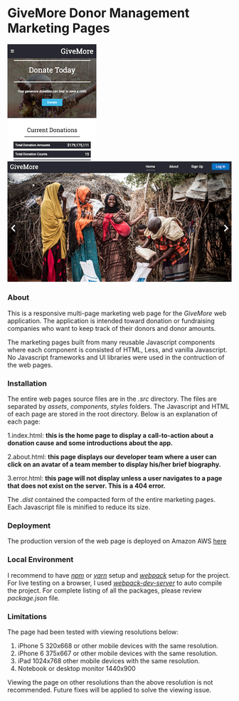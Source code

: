 # GiveMore Donor Management Marketing Pages

![mobile_screen](./screenshots/mobile_screen.png) 
![desktop_screen](./screenshots/desktop_screen.png)

### About
This is a responsive multi-page marketing web page for the *GiveMore* web application. The application is intended toward donation or fundraising companies who want to keep track of their donors and donor amounts.

The marketing pages built from many reusable Javascript components where each component is consisted of HTML, Less, and vanilla Javascript.  No Javascript frameworks and UI libraries were used in the contruction of the web pages.

### Installation
The entire web pages source files are in the *.src* directory.  The files are separated by *assets*, *components*, *styles* folders. The Javascript and HTML of each page are stored in the root directory. Below is an explanation of each page:

1.index.html: **this is the home page to display a call-to-action about a donation cause and some introductions about the app.**

2.about.html: **this page displays our developer team where a user can click on an avatar of a team member to display his/her brief biography.**

3.error.html: **this page will not display unless a user navigates to a page that does not exist on the server. This is a 404 error.**

The *.dist* contained the compacted form of the entire marketing pages. Each Javascript file is minified to reduce its size.

### Deployment
The production version of the web page is deployed on Amazon AWS [here](http://tqn-buildweekone.s3-website-us-west-2.amazonaws.com/index.html)

### Local Environment
I recommend to have *[npm](https://www.npmjs.com/)* or *[yarn](https://yarnpkg.com/en/)* setup and *[webpack](https://webpack.js.org/)* setup for the project.  For live testing on a browser, I used *[webpack-dev-server](https://github.com/webpack/webpack-dev-server)* to auto compile the project. For complete listing of all the packages, please review *package.json* file.

### Limitations
The page had been tested with viewing resolutions below:

1. iPhone 5 320x668 or other mobile devices with the same resolution.
2. iPhone 6 375x667 or other mobile devices with the same resolution.
3. iPad 1024x768 other mobile devices with the same resolution.
4. Notebook or desktop monitor 1440x900

Viewing the page on other resolutions than the above resolution is not recommended. Future fixes will be applied to solve the viewing issue.




